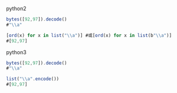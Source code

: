 python2

```javascript
bytes([92,97]).decode()
#"\\a"

[ord(x) for x in list("\\a")] #或[ord(x) for x in list(b"\\a")]
#[92,97]
```

python3

```javascript
bytes([92,97]).decode()
#"\\a"

list("\\a".encode())
#[92,97]
```

